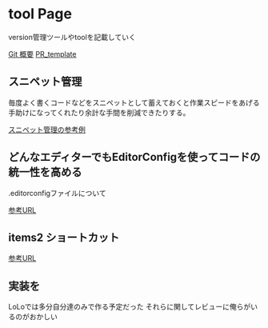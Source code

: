 # tool Page

version管理ツールやtoolを記載していく

[Git 概要](./git/.md)
[PR_template](PULL_REQUEST_TEMPLATE.md)

## スニペット管理

毎度よく書くコードなどをスニペットとして蓄えておくと作業スピードをあげる手助けになってくれたり余計な手間を削減できたりする。

[スニペット管理の参考例](https://olein-design.com/blog/github-gist-cacher-for-snippet)

## どんなエディターでもEditorConfigを使ってコードの統一性を高める

.editorconfigファイルについて

[参考URL](https://qiita.com/naru0504/items/82f09881abaf3f4dc171)

## items2 ショートカット

[参考URL](https://qiita.com/0084ken/items/8aefabef4fd3cfdf8fce)

## 実装を

LoLoでは多分自分達のみで作る予定だった
それらに関してレビューに俺らがいるのがおかしい


